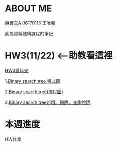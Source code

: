 # ABOUT ME
巨資三A 06170115 王唯馨

此為資料結構課程的筆記

# HW3(11/22) <--助教看這裡

[HW3資料夾](https://github.com/wangweihsin/learning-note/tree/master/HW3)

1.[Binary search tree 程式碼](https://github.com/wangweihsin/learning-note/blob/master/HW3/binary_search_tree_06170115.py)

2.[Binary search tree(流程圖)](https://nbviewer.jupyter.org/github/wangweihsin/learning-note/blob/master/HW3/binary%20search%20tree%E7%AD%86%E8%A8%98.ipynb)

3.[Binary search tree新增、刪除、查詢說明](https://nbviewer.jupyter.org/github/wangweihsin/learning-note/blob/master/HW3/binary%20search%20tree%E6%96%B0%E5%A2%9E%E5%88%AA%E9%99%A4%E6%90%9C%E5%B0%8B%E4%BF%AE%E6%94%B9%E8%AA%AA%E6%98%8E.ipynb)

# 本週進度

HW作業
